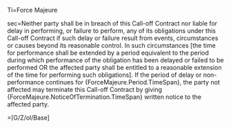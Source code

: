 Ti=Force Majeure

sec=Neither party shall be in breach of this Call-off Contract nor liable for delay in performing, or failure to perform, any of its obligations under this Call-off Contract if such delay or failure result from events, circumstances or causes beyond its reasonable control. In such circumstances [the time for performance shall be extended by a period equivalent to the period during which performance of the obligation has been delayed or failed to be performed OR the affected party shall be entitled to a reasonable extension of the time for performing such obligations]. If the period of delay or non-performance continues for {ForceMajeure.Period.TimeSpan}, the party not affected may terminate this Call-off Contract by giving {ForceMajeure.NoticeOfTermination.TimeSpan} written notice to the affected party.

=[G/Z/ol/Base]

